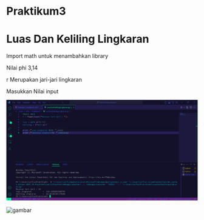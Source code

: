 # Praktikum3

<h1>Luas Dan Keliling Lingkaran</h1>
<p>Import math untuk menambahkan library</p>
<p>Nilai phi 3,14</p>
<p>r Merupakan jari-jari lingkaran</p>
<p>Masukkan Nilai input</p>

![gambar](Screenshot/Praktikum3.png)

![gambar](Screenshot/Flowchar.png)
